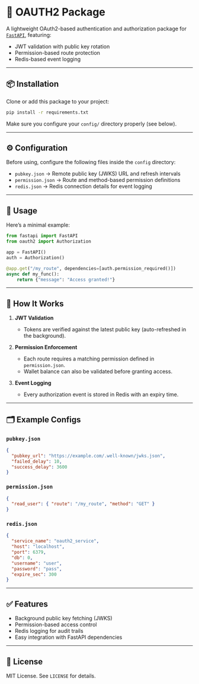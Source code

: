 # 🔐 OAUTH2 Package

A lightweight OAuth2-based authentication and authorization package for [`FastAPI`](https://github.com/fastapi/fastapi), featuring:

- JWT validation with public key rotation  
- Permission-based route protection  
- Redis-based event logging  

---

## 📦 Installation

Clone or add this package to your project:

```bash
pip install -r requirements.txt
```

Make sure you configure your `config/` directory properly (see below).

---

## ⚙️ Configuration

Before using, configure the following files inside the `config` directory:

- `pubkey.json` → Remote public key (JWKS) URL and refresh intervals  
- `permission.json` → Route and method-based permission definitions  
- `redis.json` → Redis connection details for event logging  

---

## 🚀 Usage

Here’s a minimal example:

```python
from fastapi import FastAPI
from oauth2 import Authorization

app = FastAPI()
auth = Authorization()

@app.get("/my_route", dependencies=[auth.permission_required()])
async def my_func():
    return {"message": "Access granted!"}
```

---

## 📖 How It Works

1. **JWT Validation**  
   - Tokens are verified against the latest public key (auto-refreshed in the background).  

2. **Permission Enforcement**  
   - Each route requires a matching permission defined in `permission.json`.  
   - Wallet balance can also be validated before granting access.  

3. **Event Logging**  
   - Every authorization event is stored in Redis with an expiry time.  

---

## 🗂️ Example Configs

### `pubkey.json`
```json
{
  "pubkey_url": "https://example.com/.well-known/jwks.json",
  "failed_delay": 10,
  "success_delay": 3600
}
```

### `permission.json`
```json
{
  "read_user": { "route": "/my_route", "method": "GET" }
}
```

### `redis.json`
```json
{
  "service_name": "oauth2_service",
  "host": "localhost",
  "port": 6379,
  "db": 0,
  "username": "user",
  "password": "pass",
  "expire_sec": 300
}
```

---

## ✅ Features

- Background public key fetching (JWKS)  
- Permission-based access control  
- Redis logging for audit trails  
- Easy integration with FastAPI dependencies  

---

## 📄 License

MIT License. See `LICENSE` for details.
